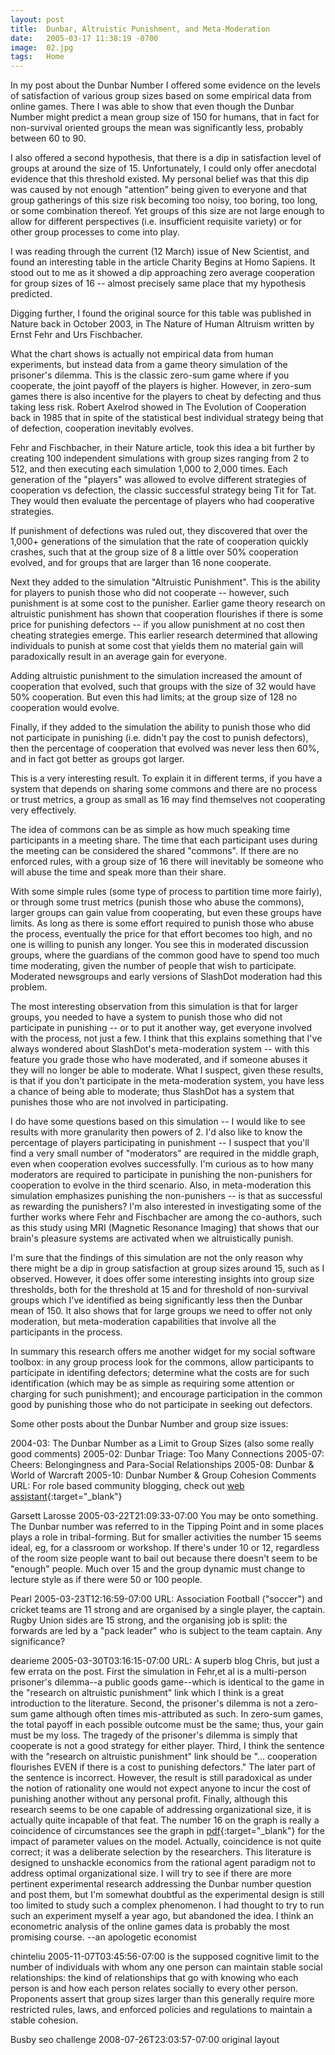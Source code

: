 ```yaml
---
layout: post
title:  Dunbar, Altruistic Punishment, and Meta-Moderation
date:   2005-03-17 11:38:19 -0700
image:  02.jpg
tags:   Home
---
```



In my post about the Dunbar Number I offered some evidence on the levels of satisfaction of various group sizes based on some empirical data from online games. There I was able to show that even though the Dunbar Number might predict a mean group size of 150 for humans, that in fact for non-survival oriented groups the mean was significantly less, probably between 60 to 90.

 I also offered a second hypothesis, that there is a dip in satisfaction level of groups at around the size of 15. Unfortunately, I could only offer anecdotal evidence that this threshold existed. My personal belief was that this dip was caused by not enough "attention" being given to everyone and that group gatherings of this size risk becoming too noisy, too boring, too long, or some combination thereof. Yet groups of this size are not large enough to allow for different perspectives (i.e. insufficient requisite variety) or for other group processes to come into play.

I was reading through the current (12 March) issue of New Scientist, and found an interesting table in the article Charity Begins at Homo Sapiens. It stood out to me as it showed a dip approaching zero average cooperation for group sizes of 16 -- almost precisely same place that my hypothesis predicted.

Digging further, I found the original source for this table was published in Nature back in October 2003, in The Nature of Human Altruism written by Ernst Fehr and Urs Fischbacher.

What the chart shows is actually not empirical data from human experiments, but instead data from a game theory simulation of the prisoner's dilemma. This is the classic zero-sum game where if you cooperate, the joint payoff of the players is higher. However, in zero-sum games there is also incentive for the players to cheat by defecting and thus taking less risk. Robert Axelrod showed in The Evolution of Cooperation back in 1985 that in spite of the statistical best individual strategy being that of defection, cooperation inevitably evolves.

Fehr and Fischbacher, in their Nature article, took this idea a bit further by creating 100 independent simulations with group sizes ranging from 2 to 512, and then executing each simulation 1,000 to 2,000 times. Each generation of the "players" was allowed to evolve different strategies of cooperation vs defection, the classic successful strategy being Tit for Tat. They would then evaluate the percentage of players who had cooperative strategies.

If punishment of defections was ruled out, they discovered that over the 1,000+ generations of the simulation that the rate of cooperation quickly crashes, such that at the group size of 8 a little over 50% cooperation evolved, and for groups that are larger than 16 none cooperate.

Next they added to the simulation "Altruistic Punishment". This is the ability for players to punish those who did not cooperate -- however, such punishment is at some cost to the punisher. Earlier game theory research on altruistic punishment has shown that cooperation flourishes if there is some price for punishing defectors -- if you allow punishment at no cost then cheating strategies emerge. This earlier research determined that allowing individuals to punish at some cost that yields them no material gain will paradoxically result in an average gain for everyone.

Adding altruistic punishment to the simulation increased the amount of cooperation that evolved, such that groups with the size of 32 would have 50% cooperation. But even this had limits; at the group size of 128 no cooperation would evolve.

Finally, if they added to the simulation the ability to punish those who did not participate in punishing (i.e. didn't pay the cost to punish defectors), then the percentage of cooperation that evolved was never less then 60%, and in fact got better as groups got larger.

This is a very interesting result. To explain it in different terms, if you have a system that depends on sharing some commons and there are no process or trust metrics, a group as small as 16 may find themselves not cooperating very effectively.

The idea of commons can be as simple as how much speaking time participants in a meeting share. The time that each participant uses during the meeting can be considered the shared "commons". If there are no enforced rules, with a group size of 16 there will inevitably be someone who will abuse the time and speak more than their share.

With some simple rules (some type of process to partition time more fairly), or through some trust metrics (punish those who abuse the commons), larger groups can gain value from cooperating, but even these groups have limits. As long as there is some effort required to punish those who abuse the process, eventually the price for that effort becomes too high, and no one is willing to punish any longer. You see this in moderated discussion groups, where the guardians of the common good have to spend too much time moderating, given the number of people that wish to participate. Moderated newsgroups and early versions of SlashDot moderation had this problem.

The most interesting observation from this simulation is that for larger groups, you needed to have a system to punish those who did not participate in punishing -- or to put it another way, get everyone involved with the process, not just a few. I think that this explains something that I've always wondered about SlashDot's meta-moderation system -- with this feature you grade those who have moderated, and if someone abuses it they will no longer be able to moderate. What I suspect, given these results, is that if you don't participate in the meta-moderation system, you have less a chance of being able to moderate; thus SlashDot has a system that punishes those who are not involved in participating.

I do have some questions based on this simulation -- I would like to see results with more granularity then powers of 2. I'd also like to know the percentage of players participating in punishment -- I suspect that you'll find a very small number of "moderators" are required in the middle graph, even when cooperation evolves successfully. I'm curious as to how many moderators are required to participate in punishing the non-punishers for cooperation to evolve in the third scenario. Also, in meta-moderation this simulation emphasizes punishing the non-punishers -- is that as successful as rewarding the punishers? I'm also interested in investigating some of the further works where Fehr and Fischbacher are among the co-authors, such as this study using MRI (Magnetic Resonance Imaging) that shows that our brain's pleasure systems are activated when we altruistically punish.

I'm sure that the findings of this simulation are not the only reason why there might be a dip in group satisfaction at group sizes around 15, such as I observed. However, it does offer some interesting insights into group size thresholds, both for the threshold at 15 and for threshold of non-survival groups which I've identified as being significantly less then the Dunbar mean of 150. It also shows that for large groups we need to offer not only moderation, but meta-moderation capabilities that involve all the participants in the process.

In summary this research offers me another widget for my social software toolbox: in any group process look for the commons, allow participants to participate in identifing defectors; determine what the costs are for such identification (which may be as simple as requiring some attention or charging for such punishment); and encourage participation in the common good by punishing those who do not participate in seeking out defectors.

Some other posts about the Dunbar Number and group size issues:

2004-03: The Dunbar Number as a Limit to Group Sizes (also some really good comments)
2005-02: Dunbar Triage: Too Many Connections
2005-07: Cheers: Belongingness and Para-Social Relationships
2005-08: Dunbar & World of Warcraft
2005-10: Dunbar Number & Group Cohesion
Comments
URL: For role based community blogging, check out [web assistant](http://go.webassistant.com/wa){:target="_blank"}

Garsett Larosse 2005-03-22T21:09:33-07:00
You may be onto something. The Dunbar number was referred to in the Tipping Point and in some places plays a role in tribal-forming. But for smaller activities the number 15 seems ideal, eg, for a classroom or workshop. If there's under 10 or 12, regardless of the room size people want to bail out because there doesn't seem to be "enough" people. Much over 15 and the group dynamic must change to lecture style as if there were 50 or 100 people.

Pearl 2005-03-23T12:16:59-07:00
URL: Association Football ("soccer") and cricket teams are 11 strong and are organised by a single player, the captain. Rugby Union sides are 15 strong, and the organising job is split: the forwards are led by a "pack leader" who is subject to the team captain. Any significance?

dearieme 2005-03-30T03:16:15-07:00
URL: A superb blog Chris, but just a few errata on the post. First the simulation in Fehr,et al is a multi-person prisoner's dilemma--a public goods game--which is identical to the game in the "research on altruistic punishment" link which I think is a great introduction to the literature. Second, the prisoner's dilemma is not a zero-sum game although often times mis-attributed as such. In zero-sum games, the total payoff in each possible outcome must be the same; thus, your gain must be my loss. The tragedy of the prisoner's dilemma is simply that cooperate is not a good strategy for either player. Third, I think the sentence with the "research on altruistic punishment" link should be "... cooperation flourishes EVEN if there is a cost to punishing defectors." The later part of the sentence is incorrect. However, the result is still paradoxical as under the notion of rationality one would not expect anyone to incur the cost of punishing another without any personal profit. Finally, although this research seems to be one capable of addressing organizational size, it is actually quite incapable of that feat. The number 16 on the graph is really a coincidence of circumstances see the graph in [pdf](http://www.sscnet.ucla.edu/anthro/faculty/boyd/SecondOrderFreeRidePublished.pdf){:target="_blank"} for the impact of parameter values on the model. Actually, coincidence is not quite correct; it was a deliberate selection by the researchers. This literature is designed to unshackle economics from the rational agent paradigm not to address optimal organizational size. I will try to see if there are more pertinent experimental research addressing the Dunbar number question and post them, but I'm somewhat doubtful as the experimental design is still too limited to study such a complex phenomenon. I had thought to try to run such an experiment myself a year ago, but abandoned the idea. I think an econometric analysis of the online games data is probably the most promising course. --an apologetic economist

chinteliu 2005-11-07T03:45:56-07:00
is the supposed cognitive limit to the number of individuals with whom any one person can maintain stable social relationships: the kind of relationships that go with knowing who each person is and how each person relates socially to every other person. Proponents assert that group sizes larger than this generally require more restricted rules, laws, and enforced policies and regulations to maintain a stable cohesion.

Busby seo challenge 2008-07-26T23:03:57-07:00
original layout